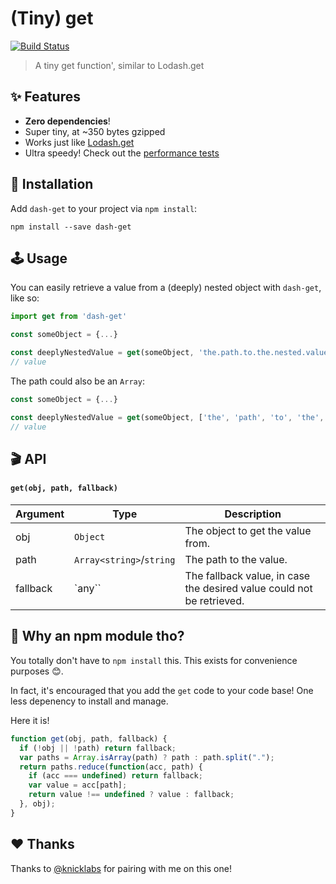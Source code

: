# (Tiny) get

[![Build Status](https://travis-ci.org/ItsJonQ/dash-get.svg?branch=master)](https://travis-ci.org/ItsJonQ/dash-get)

> A tiny get function', similar to Lodash.get

## ✨ Features

- **Zero dependencies**!
- Super tiny, at ~350 bytes gzipped
- Works just like [Lodash.get](https://lodash.com/docs/4.17.11#get)
- Ultra speedy! Check out the [performance tests](https://codesandbox.io/s/48052km1q7)

## 🔧 Installation

Add `dash-get` to your project via `npm install`:

```
npm install --save dash-get
```

## 🕹 Usage

You can easily retrieve a value from a (deeply) nested object with `dash-get`, like so:

```js
import get from 'dash-get'

const someObject = {...}

const deeplyNestedValue = get(someObject, 'the.path.to.the.nested.value')
// value
```

The path could also be an `Array`:

```js
const someObject = {...}

const deeplyNestedValue = get(someObject, ['the', 'path', 'to', 'the', 'nested', 'value'])
// value
```

## 🎬 API

#### `get(obj, path, fallback)`

| Argument | Type                     | Description                                                           |
| -------- | ------------------------ | --------------------------------------------------------------------- |
| obj      | `Object`                 | The object to get the value from.                                     |
| path     | `Array<string>`/`string` | The path to the value.                                                |
| fallback | `any``                   | The fallback value, in case the desired value could not be retrieved. |

## 🤔 Why an npm module tho?

You totally don't have to `npm install` this. This exists for convenience purposes 😊.

In fact, it's encouraged that you add the `get` code to your code base! One less depenency to install and manage.

Here it is!

```js
function get(obj, path, fallback) {
  if (!obj || !path) return fallback;
  var paths = Array.isArray(path) ? path : path.split(".");
  return paths.reduce(function(acc, path) {
    if (acc === undefined) return fallback;
    var value = acc[path];
    return value !== undefined ? value : fallback;
  }, obj);
}
```

## ❤️ Thanks

Thanks to [@knicklabs](https://github.com/knicklabs) for pairing with me on this one!
